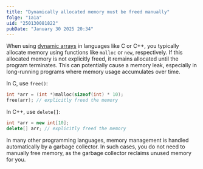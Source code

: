 ```yaml
---
title: "Dynamically allocated memory must be freed manually"
folge: "1a1a"
uid: "250130081822"
pubDate: "January 30 2025 20:34"
---
```


When using [dynamic arrays](/note/250101052312) in languages like C or C++, you typically allocate memory using functions like `malloc` or `new`, respectively. If this allocated memory is not explicitly freed, it remains allocated until the program terminates. This can potentially cause a memory leak, especially in long-running programs where memory usage accumulates over time.

In C, use `free()`:
```c
int *arr = (int *)malloc(sizeof(int) * 10);
free(arr); // explicitly freed the memory
```

In C++, use `delete[]`:
```cpp
int *arr = new int[10];
delete[] arr; // explicitly freed the memory
```

In many other programming languages, memory management is handled automatically by a garbage collector. In such cases, you do not need to manually free memory, as the garbage collector reclaims unused memory for you.